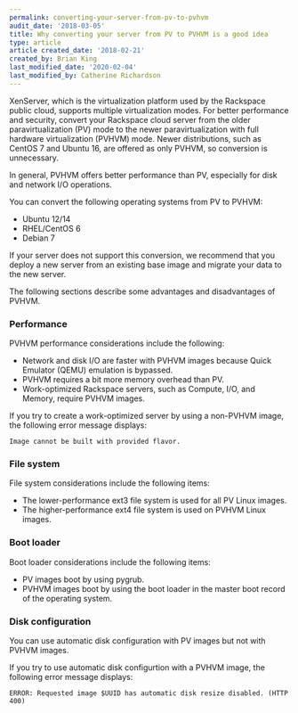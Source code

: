 ```yaml
---
permalink: converting-your-server-from-pv-to-pvhvm
audit_date: '2018-03-05'
title: Why converting your server from PV to PVHVM is a good idea
type: article
article created_date: '2018-02-21'
created_by: Brian King
last_modified_date: '2020-02-04'
last_modified_by: Catherine Richardson
---
```


XenServer, which is the virtualization platform used by the Rackspace public cloud, supports multiple
virtualization modes. For better performance and security, convert your Rackspace cloud server from
the older paravirtualization (PV) mode to the newer paravirtualization with full hardware
virtualization (PVHVM) mode. Newer distributions, such as CentOS 7 and Ubuntu 16, are offered as only
PVHVM, so conversion is unnecessary.

In general, PVHVM offers better performance than PV, especially for disk and network I/O operations.

You can convert the following operating systems from PV to PVHVM:

- Ubuntu 12/14
- RHEL/CentOS 6
- Debian 7

If your server does not support this conversion, we recommend that you deploy a new server from an existing base image and
migrate your data to the new server.

The following sections describe some advantages and disadvantages of PVHVM.

### Performance

PVHVM performance considerations include the following:

-  Network and disk I/O are faster with PVHVM images because Quick Emulator (QEMU) emulation is bypassed.
-  PVHVM requires a bit more memory overhead than PV.
-  Work-optimized Rackspace servers, such as Compute, I/O, and Memory, require PVHVM images.

If you try to create a work-optimized server by using a non-PVHVM image, the following error message displays:

`Image cannot be built with provided flavor.`

### File system

File system considerations include the following items:

-  The lower-performance ext3 file system is used for all PV Linux images.
-  The higher-performance ext4 file system is used on PVHVM Linux images.

### Boot loader

Boot loader considerations include the following items:

-  PV images boot by using pygrub.
-  PVHVM images boot by using the boot loader in the master boot record of the operating system.

### Disk configuration

You can use automatic disk configuration with PV images but not with PVHVM images.

If you try to use automatic disk configurtion with a PVHVM image, the following error message displays:

`ERROR: Requested image $UUID has automatic disk resize disabled. (HTTP 400)`
